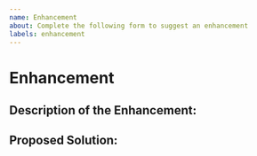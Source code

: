 ```yaml
---
name: Enhancement
about: Complete the following form to suggest an enhancement
labels: enhancement
---
```


# Enhancement

<!-- Please, complete the following form to suggest an enhancement. If some fields do not apply to your situation, feel free to skip them.-->

## Description of the Enhancement:

<!-- How would you like to improve the existing solution? -->

## Proposed Solution:

<!-- Do you have ideas about how your suggestion could be implemented? -->

